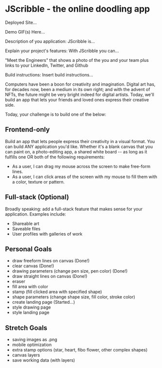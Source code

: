 # JScribble - the online doodling app

Deployed Site...

Demo GIF(s) Here...

Description of you application:
JScribble is...

Explain your project's features:
With JScribble you can...

"Meet the Engineers" that shows a photo of the you and your team plus links to your LinkedIn, Twitter, and Github

Build instructions:
Insert build instructions...


Computers have been a boon for creativity and imagination. Digital art has, for decades now, been a medium in its own right; and with the advent of NFTs, the future might be very bright indeed for digital artists. Today, we'll build an app that lets your friends and loved ones express their creative side.

Today, your challenge is to build one of the below:

## Frontend-only

Build an app that lets people express their creativity in a visual format. You can build ANY application you'd like. Whether it's a blank canvas that you can paint on, a photo-editing app, a shared white board -- as long as it fulfills one OR both of the following requirements:

- As a user, I can drag my mouse across the screen to make free-form lines.
- As a user, I can click areas of the screen with my mouse to fill them with a color, texture or pattern.

## Full-stack (Optional)

Broadly speaking: add a full-stack feature that makes sense for your application. Examples include:

- Shareable art
- Saveable files
- User profiles with galleries of work


## Personal Goals
- draw freeform lines on canvas (Done!)
- clear canvas (Done!)
- drawing parameters (change pen size, pen color) (Done!)
- draw straight lines on canvas (Done!)
- eraser
- fill area with color
- stamp (fill clicked area with specified shape)
- shape parameters (change shape size, fill color, stroke color)
- create landing page (Started...)
- style drawing page
- style landing page

## Stretch Goals
- saving images as .png
- mobile optimization
- extra stamp options (star, heart, fibo flower, other complex shapes)
- canvas layers
- save working data (with layers)